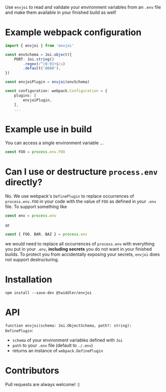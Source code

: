 Use `envjoi` to read and validate your environment variables from an `.env` file and make them available in your finished build as well!

# Example webpack configuration

```ts
import { envjoi } from 'envjoi'

const envSchema = Joi.object({
    PORT: Joi.string()
        .regex(/^[0-9]+$/u)
        .default('8080'),
})

const envjoiPlugin = envjoi(envSchema)

const configuration: webpack.Configuration = {
    plugins: [
        envjoiPlugin,
    ],
    ...
```

# Example use in build

You can access a single environment variable ...

```js
const FOO = process.env.FOO
```

# Can I use or destructure `process.env` directly?

No. We use webpack's `DefinePlugin` to replace occurrences of `process.env.FOO` in your code with the value of `FOO` as defined in your `.env` file. To support something like

```js
const env = process.env
```

or

```js
const { FOO, BAR, BAZ } = process.env
```

we would need to replace all occurrences of `process.env` with everything you put in your `.env`, **including secrets** you do not want in your finished builds. To protect you from accidentally exposing your secrets, `envjoi` does not support destructuring.

# Installation

`npm install --save-dev @twiddler/envjoi`

# API

`function envjoi(schema: Joi.ObjectSchema, path?: string): DefinePlugin`:

-   `schema` of your environment variables defined with `Joi`
-   `path` to your `.env` file (default to `./.env`)
-   returns an instance of `webpack.DefinePlugin`

# Contributors

Pull requests are always welcome! :)
